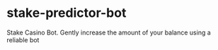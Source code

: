 # stake-predictor-bot
Stake Casino Bot. Gently increase the amount of your balance using a reliable bot
